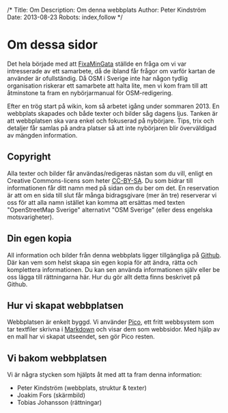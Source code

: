 /*
Title: Om
Description: Om denna webbplats
Author: Peter Kindström
Date: 2013-08-23
Robots: index,follow
*/

# Om dessa sidor
Det hela började med att [FixaMinGata](http://fixamingata.se) ställde en fråga om vi var intresserade av ett samarbete, då de ibland får frågor om varför kartan de använder är ofullständig. Då OSM i Sverige inte har någon tydlig organisation riskerar ett samarbete att halta lite, men vi kom fram till att åtminstone ta fram en nybörjarmanual för OSM-redigering.

Efter en trög start på wikin, kom så arbetet igång under sommaren 2013. En webbplats skapades och både texter och bilder såg dagens ljus. Tanken är att webbplatsen ska vara enkel och fokuserad på nybörjare. Tips, trix och detaljer får samlas på andra platser så att inte nybörjaren blir överväldigad av mängden information.


## Copyright
Alla texter och bilder får användas/redigeras nästan som du vill, enligt en Creative Commons-licens som heter [CC-BY-SA](http://creativecommons.org/licenses/by-sa/3.0/deed.sv). Du som bidrar till informationen får ditt namn med på sidan om du ber om det. En reservation är att om en sida till slut får många bidragsgivare (mer än tre) reserverar vi oss för att alla namn istället kan komma att ersättas med texten "OpenStreetMap Sverige" alternativt "OSM Sverige" (eller dess engelska motsvarigheter).


## Din egen kopia
All information och bilder från denna webbplats ligger tillgängliga på [Github](https://github.com/mekanoid/OSMstart). Där kan vem som helst skapa sin egen kopia för att ändra, rätta och komplettera informationen. Du kan sen använda informationen själv eller be oss lägga till rättningarna här. Hur du gör allt detta finns beskrivet på Github.


## Hur vi skapat webbplatsen
Webbplatsen är enkelt byggd. Vi använder [Pico](http://pico.dev7studios.com/), ett fritt webbsystem som tar textfiler skrivna i [Markdown](http://daringfireball.net/projects/markdown/) och visar dem som webbsidor. Med hjälp av en mall har vi skapat utseendet, sen gör Pico resten.


## Vi bakom webbplatsen
Vi är några stycken som hjälpts åt med att ta fram denna information:

- Peter Kindström (webbplats, struktur & texter)
- Joakim Fors (skärmbild)
- Tobias Johansson (rättningar)
